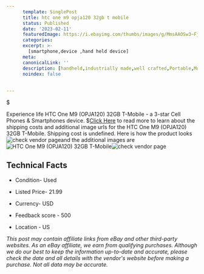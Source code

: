 ```yaml
---
      template: SinglePost
      title: htc one m9 opja120 32gb t mobile
      status: Published
      date: '2023-02-11'
      featuredImage: https://i.ebayimg.com/thumbs/images/g/MmsAAOSw3~FjSiEc/s-l225.jpg
      categories: 
      excerpt: >-
        [smartphone,device ,hand held device]
      meta:
      canonicalLink: ''
      description: [handheld,industrially made,well crafted,Portable,Mobile,Compact,Convenient,Lightweight,Maneuverable,Man-portable,Miniature,Carriable,Hand-held,Light,Holdable,Transportable,Mobile device,Pocket-sized,On-the-go,Wireless,Cordless,Compact size,Convenient size, smartphone,device ,hand held device]
      noindex: false
      
        
---
```

$

Experience life HTC One M9 (OPJA120) 32GB T-Mobile - a 3-star Cell Phones & Smartphones device.
$[Click Here](https://www.ebay.com/itm/144767885924?hash=item21b4d6a264%3Ag%3AMmsAAOSw3%7EFjSiEc&mkevt=1&mkcid=1&mkrid=711-53200-19255-0&campid=%253CePNCampaignId%253E&customid=%253CreferenceId%253E&toolid=10049) to read more to learn about the shipping costs and additional image urls for the HTC One M9 (OPJA120) 32GB T-Mobile. Shipping cost is undefined. Here is how the product looks ![check vendor page](https://i.ebayimg.com/thumbs/images/g/MmsAAOSw3~FjSiEc/s-l225.jpg)and the additional images are![HTC One M9 (OPJA120) 32GB T-Mobile](https://i.ebayimg.com/images/g/MmsAAOSw3~FjSiEc/s-l1600.jpg)![check vendor page](https://origin-galleryplus.ebayimg.com/ws/web/144767885924_2_0_1/225x225.jpg,https://origin-galleryplus.ebayimg.com/ws/web/144767885924_3_0_1/225x225.jpg)



 ## Technical Facts 



     
      

 - Condition- Used 


      

 - Listed Price- 21.99 


      

 - Currency- USD 


      

 - Feedback score - 500 


      

 - Location - US 


      
      

 *_This post may contain affiliate links from eBay and other third-party websites. As an eBay affiliate, we earn from qualifying purchases. Although we do our best to keep the information up-to-date and accurate, please check the date and all details with the vendor's website before making a purchase. Not all data may be accurate._*






